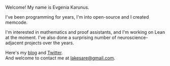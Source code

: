 Welcome! My name is Evgenia Karunus.  

I've been programming for years, I'm into open-source and I created memcode.   

I'm interested in mathematics and proof assistants, and I'm working on Lean at the moment. I've also done a surprising number of neuroscience-adjacent projects over the years.  


Here's my <a href="https://lakesare.brick.do/">blog</a> and <a href="twitter.com/lakesare">Twitter<a>.  
And welcome to contact me at lakesare@gmail.com.
